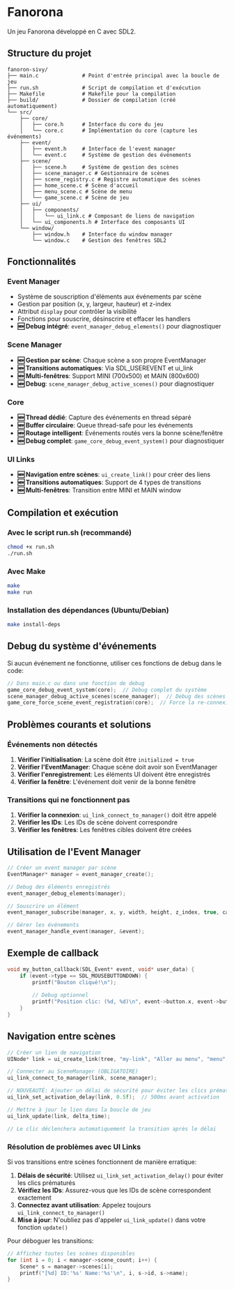 # Fanorona

Un jeu Fanorona développé en C avec SDL2.

## Structure du projet

```
fanoron-sivy/
├── main.c              # Point d'entrée principal avec la boucle de jeu
├── run.sh              # Script de compilation et d'exécution
├── Makefile            # Makefile pour la compilation
├── build/              # Dossier de compilation (créé automatiquement)
└── src/
    ├── core/
    │   ├── core.h      # Interface du core du jeu
    │   └── core.c      # Implémentation du core (capture les événements)
    ├── event/
    │   ├── event.h     # Interface de l'event manager
    │   └── event.c     # Système de gestion des événements
    ├── scene/
    │   ├── scene.h     # Système de gestion des scènes
    │   ├── scene_manager.c # Gestionnaire de scènes
    │   ├── scene_registry.c # Registre automatique des scènes
    │   ├── home_scene.c # Scène d'accueil
    │   ├── menu_scene.c # Scène de menu
    │   └── game_scene.c # Scène de jeu
    ├── ui/
    │   ├── components/
    │   │   └── ui_link.c # Composant de liens de navigation
    │   └── ui_components.h # Interface des composants UI
    └── window/
        ├── window.h    # Interface du window manager
        └── window.c    # Gestion des fenêtres SDL2
```

## Fonctionnalités

### Event Manager
- Système de souscription d'éléments aux événements par scène
- Gestion par position (x, y, largeur, hauteur) et z-index
- Attribut `display` pour contrôler la visibilité
- Fonctions pour souscrire, désinscrire et effacer les handlers
- **🆕 Debug intégré**: `event_manager_debug_elements()` pour diagnostiquer

### Scene Manager
- **🆕 Gestion par scène**: Chaque scène a son propre EventManager
- **🆕 Transitions automatiques**: Via SDL_USEREVENT et ui_link
- **🆕 Multi-fenêtres**: Support MINI (700x500) et MAIN (800x600)
- **🆕 Debug**: `scene_manager_debug_active_scenes()` pour diagnostiquer

### Core
- **🆕 Thread dédié**: Capture des événements en thread séparé
- **🆕 Buffer circulaire**: Queue thread-safe pour les événements
- **🆕 Routage intelligent**: Événements routés vers la bonne scène/fenêtre
- **🆕 Debug complet**: `game_core_debug_event_system()` pour diagnostiquer

### UI Links
- **🆕 Navigation entre scènes**: `ui_create_link()` pour créer des liens
- **🆕 Transitions automatiques**: Support de 4 types de transitions
- **🆕 Multi-fenêtres**: Transition entre MINI et MAIN window

## Compilation et exécution

### Avec le script run.sh (recommandé)
```bash
chmod +x run.sh
./run.sh
```

### Avec Make
```bash
make
make run
```

### Installation des dépendances (Ubuntu/Debian)
```bash
make install-deps
```

## Debug du système d'événements

Si aucun événement ne fonctionne, utiliser ces fonctions de debug dans le code:

```c
// Dans main.c ou dans une fonction de debug
game_core_debug_event_system(core);  // Debug complet du système
scene_manager_debug_active_scenes(scene_manager);  // Debug des scènes
game_core_force_scene_event_registration(core);  // Force la re-connexion
```

## Problèmes courants et solutions

### Événements non détectés
1. **Vérifier l'initialisation**: La scène doit être `initialized = true`
2. **Vérifier l'EventManager**: Chaque scène doit avoir son EventManager
3. **Vérifier l'enregistrement**: Les éléments UI doivent être enregistrés
4. **Vérifier la fenêtre**: L'événement doit venir de la bonne fenêtre

### Transitions qui ne fonctionnent pas
1. **Vérifier la connexion**: `ui_link_connect_to_manager()` doit être appelé
2. **Vérifier les IDs**: Les IDs de scène doivent correspondre
3. **Vérifier les fenêtres**: Les fenêtres cibles doivent être créées

## Utilisation de l'Event Manager

```c
// Créer un event manager par scène
EventManager* manager = event_manager_create();

// Debug des éléments enregistrés
event_manager_debug_elements(manager);

// Souscrire un élément
event_manager_subscribe(manager, x, y, width, height, z_index, true, callback_function, user_data);

// Gérer les événements
event_manager_handle_event(manager, &event);
```

## Exemple de callback

```c
void my_button_callback(SDL_Event* event, void* user_data) {
    if (event->type == SDL_MOUSEBUTTONDOWN) {
        printf("Bouton cliqué!\n");
        
        // Debug optionnel
        printf("Position clic: (%d, %d)\n", event->button.x, event->button.y);
    }
}
```

## Navigation entre scènes

```c
// Créer un lien de navigation
UINode* link = ui_create_link(tree, "my-link", "Aller au menu", "menu", SCENE_TRANSITION_REPLACE);

// Connecter au SceneManager (OBLIGATOIRE)
ui_link_connect_to_manager(link, scene_manager);

// NOUVEAUTÉ: Ajouter un délai de sécurité pour éviter les clics prématurés
ui_link_set_activation_delay(link, 0.5f);  // 500ms avant activation

// Mettre à jour le lien dans la boucle de jeu
ui_link_update(link, delta_time);

// Le clic déclenchera automatiquement la transition après le délai
```

### Résolution de problèmes avec UI Links

Si vos transitions entre scènes fonctionnent de manière erratique:

1. **Délais de sécurité**: Utilisez `ui_link_set_activation_delay()` pour éviter les clics prématurés
2. **Vérifiez les IDs**: Assurez-vous que les IDs de scène correspondent exactement
3. **Connectez avant utilisation**: Appelez toujours `ui_link_connect_to_manager()`
4. **Mise à jour**: N'oubliez pas d'appeler `ui_link_update()` dans votre fonction `update()`

Pour déboguer les transitions:
```c
// Affichez toutes les scènes disponibles
for (int i = 0; i < manager->scene_count; i++) {
    Scene* s = manager->scenes[i];
    printf("[%d] ID:'%s' Name:'%s'\n", i, s->id, s->name);
}
```